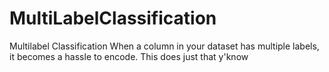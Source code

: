 # MultiLabelClassification
Multilabel Classification
When a column in your dataset has multiple labels, it becomes a hassle to encode. This does just that y'know
